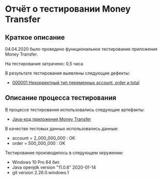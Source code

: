 # Отчёт о тестировании Money Transfer

## Краткое описание

04.04.2020 было проведено функциональное тестирование приложения Money Transfer.

На тестирование затрачено: 0,5 часа

В результате тестирования выявлены следующие дефекты:
* [000001 Некорректный тип переменных account, order и total](https://github.com/nmoraru/javaqa_2.1/issues/1)

## Описание процесса тестирования

В процессе тестирования использовались следующие артефакты:
* [Java-код приложения Money Transfer]()

В качестве тестовых данных использовались данные:
* account = 2_000_000_000 : OK
* order = 500_000_000 : OK

Тестирование производилось в следующем окружении:
* Windows 10 Pro 64 бит.
* Java openjdk version "11.0.6" 2020-01-14
* git version 2.26.0.windows.1
